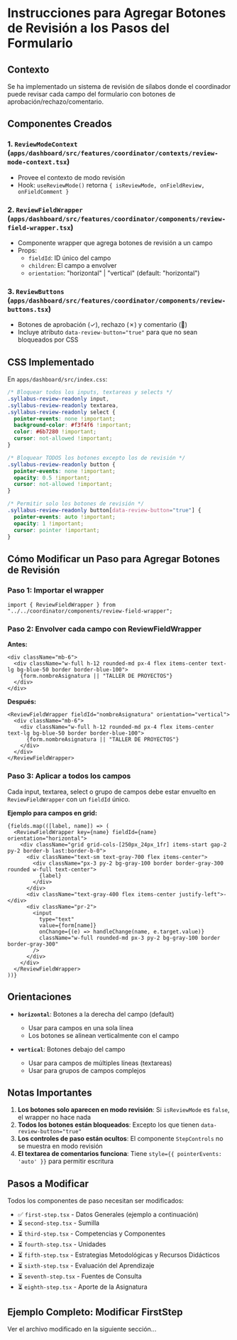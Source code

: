 # Instrucciones para Agregar Botones de Revisión a los Pasos del Formulario

## Contexto

Se ha implementado un sistema de revisión de sílabos donde el coordinador puede revisar cada campo del formulario con botones de aprobación/rechazo/comentario.

## Componentes Creados

### 1. `ReviewModeContext` (`apps/dashboard/src/features/coordinator/contexts/review-mode-context.tsx`)
- Provee el contexto de modo revisión
- Hook: `useReviewMode()` retorna `{ isReviewMode, onFieldReview, onFieldComment }`

### 2. `ReviewFieldWrapper` (`apps/dashboard/src/features/coordinator/components/review-field-wrapper.tsx`)
- Componente wrapper que agrega botones de revisión a un campo
- Props:
  - `fieldId`: ID único del campo
  - `children`: El campo a envolver
  - `orientation`: "horizontal" | "vertical" (default: "horizontal")

### 3. `ReviewButtons` (`apps/dashboard/src/features/coordinator/components/review-buttons.tsx`)
- Botones de aprobación (✓), rechazo (✗) y comentario (💬)
- Incluye atributo `data-review-button="true"` para que no sean bloqueados por CSS

## CSS Implementado

En `apps/dashboard/src/index.css`:

```css
/* Bloquear todos los inputs, textareas y selects */
.syllabus-review-readonly input,
.syllabus-review-readonly textarea,
.syllabus-review-readonly select {
  pointer-events: none !important;
  background-color: #f3f4f6 !important;
  color: #6b7280 !important;
  cursor: not-allowed !important;
}

/* Bloquear TODOS los botones excepto los de revisión */
.syllabus-review-readonly button {
  pointer-events: none !important;
  opacity: 0.5 !important;
  cursor: not-allowed !important;
}

/* Permitir solo los botones de revisión */
.syllabus-review-readonly button[data-review-button="true"] {
  pointer-events: auto !important;
  opacity: 1 !important;
  cursor: pointer !important;
}
```

## Cómo Modificar un Paso para Agregar Botones de Revisión

### Paso 1: Importar el wrapper

```tsx
import { ReviewFieldWrapper } from "../../coordinator/components/review-field-wrapper";
```

### Paso 2: Envolver cada campo con ReviewFieldWrapper

**Antes:**
```tsx
<div className="mb-6">
  <div className="w-full h-12 rounded-md px-4 flex items-center text-lg bg-blue-50 border border-blue-100">
    {form.nombreAsignatura || "TALLER DE PROYECTOS"}
  </div>
</div>
```

**Después:**
```tsx
<ReviewFieldWrapper fieldId="nombreAsignatura" orientation="vertical">
  <div className="mb-6">
    <div className="w-full h-12 rounded-md px-4 flex items-center text-lg bg-blue-50 border border-blue-100">
      {form.nombreAsignatura || "TALLER DE PROYECTOS"}
    </div>
  </div>
</ReviewFieldWrapper>
```

### Paso 3: Aplicar a todos los campos

Cada input, textarea, select o grupo de campos debe estar envuelto en `ReviewFieldWrapper` con un `fieldId` único.

**Ejemplo para campos en grid:**
```tsx
{fields.map(([label, name]) => (
  <ReviewFieldWrapper key={name} fieldId={name} orientation="horizontal">
    <div className="grid grid-cols-[250px_24px_1fr] items-start gap-2 py-2 border-b last:border-b-0">
      <div className="text-sm text-gray-700 flex items-center">
        <div className="px-3 py-2 bg-gray-100 border border-gray-300 rounded w-full text-center">
          {label}
        </div>
      </div>
      <div className="text-gray-400 flex items-center justify-left">-</div>
      <div className="pr-2">
        <input
          type="text"
          value={form[name]}
          onChange={(e) => handleChange(name, e.target.value)}
          className="w-full rounded-md px-3 py-2 bg-gray-100 border border-gray-300"
        />
      </div>
    </div>
  </ReviewFieldWrapper>
))}
```

## Orientaciones

- **`horizontal`**: Botones a la derecha del campo (default)
  - Usar para campos en una sola línea
  - Los botones se alinean verticalmente con el campo

- **`vertical`**: Botones debajo del campo
  - Usar para campos de múltiples líneas (textareas)
  - Usar para grupos de campos complejos

## Notas Importantes

1. **Los botones solo aparecen en modo revisión**: Si `isReviewMode` es `false`, el wrapper no hace nada
2. **Todos los botones están bloqueados**: Excepto los que tienen `data-review-button="true"`
3. **Los controles de paso están ocultos**: El componente `StepControls` no se muestra en modo revisión
4. **El textarea de comentarios funciona**: Tiene `style={{ pointerEvents: 'auto' }}` para permitir escritura

## Pasos a Modificar

Todos los componentes de paso necesitan ser modificados:
- ✅ `first-step.tsx` - Datos Generales (ejemplo a continuación)
- ⏳ `second-step.tsx` - Sumilla
- ⏳ `third-step.tsx` - Competencias y Componentes
- ⏳ `fourth-step.tsx` - Unidades
- ⏳ `fifth-step.tsx` - Estrategias Metodológicas y Recursos Didácticos
- ⏳ `sixth-step.tsx` - Evaluación del Aprendizaje
- ⏳ `seventh-step.tsx` - Fuentes de Consulta
- ⏳ `eighth-step.tsx` - Aporte de la Asignatura

## Ejemplo Completo: Modificar FirstStep

Ver el archivo modificado en la siguiente sección...

